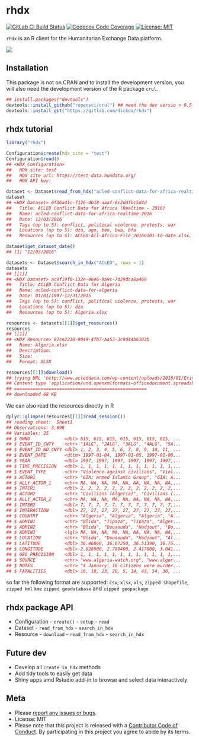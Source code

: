 
# rhdx

<!-- README.md is generated from README.Rmd. Please edit that file -->

[![GitLab CI Build
Status](https://gitlab.com/dickoa/rhdx/badges/master/build.svg)](https://gitlab.com/dickoa/rhdx/pipelines)
[![Codecov Code
Coverage](https://codecov.io/gl/dickoa/rhdx/branch/master/graph/badge.svg)](https://codecov.io/gl/dickoa/rhdx)
[![License:
MIT](https://img.shields.io/badge/License-MIT-yellow.svg)](https://opensource.org/licenses/MIT)

`rhdx` is an R client for the Humanitarian Exchange Data
platform.

![](https://gitlab.com/dickoa/rhdx/raw/5ec77127ad1a7322c6ff118f4b0a8fdcbba71788/inst/demo/demo.gif)

## Installation

This package is not on CRAN and to install the development version, you
will also need the development version of the R package `crul`.

``` r
## install.packages("devtools")
devtools::install_github("ropensci/crul") ## need the dev versio > 0.5.0
devtools::install_git("https://gitlab.com/dickoa/rhdx")
```

## rhdx tutorial

``` r
library("rhdx")
```

``` r
Configuration$create(hdx_site = "test")
Configuration$read()
## <HDX Configuration> 
##   HDX site: test
##   HDX site url: https://test-data.humdata.org/
##   HDX API key: 
```

``` r
dataset <- Dataset$read_from_hdx("acled-conflict-data-for-africa-realtime-2016")
dataset
## <HDX Dataset> 6f36a41c-f126-4b18-aaaf-6c2ddfbc5d4d 
##   Title: ACLED Conflict Data for Africa (Realtime - 2016)
##   Name: acled-conflict-data-for-africa-realtime-2016
##   Date: 12/03/2016
##   Tags (up to 5): conflict, political violence, protests, war
##   Locations (up to 5): dza, ago, ben, bwa, bfa
##   Resources (up to 5): ACLED-All-Africa-File_20160101-to-date.xlsx, ACLED-All-Africa-File_20160101-to-date_csv.zip

dataset$get_dataset_date()
## [1] "12/03/2016"
```

``` r
datasets <- Dataset$search_in_hdx("ACLED", rows = 1)
datasets
## [[1]]
## <HDX Dataset> ac9f19f0-132e-46e6-9a9c-7d29dca8a469 
##   Title: ACLED Conflict Data for Algeria
##   Name: acled-conflict-data-for-algeria
##   Date: 01/01/1997-12/31/2015
##   Tags (up to 5): conflict, political violence, protests, war
##   Locations (up to 5): dza
##   Resources (up to 5): Algeria.xlsx
```

``` r
resources <- datasets[[1]]$get_resources()
resources
## [[1]]
## <HDX Resource> 87ce2238-9049-4fb7-aa53-3c9d44b6183b 
##   Name: Algeria.xlsx
##   Description: 
##   Size: 
##   Format: XLSX
```

``` r
resources[[1]]$download()
## trying URL 'http://www.acleddata.com/wp-content/uploads/2016/01/Eritrea.xlsx'
## Content type 'application/vnd.openxmlformats-officedocument.spreadsheetml.sheet' length 69983 bytes (68 KB)
## ==================================================
## downloaded 68 KB
```

We can also read the resources directly in R

``` r
dplyr::glimpse(resources[[1]]$read_session())
## reading sheet:  Sheet1 
## Observations: 3,698
## Variables: 25
## $ GWNO             <dbl> 615, 615, 615, 615, 615, 615, 615, ...
## $ EVENT_ID_CNTY    <chr> "1ALG", "2ALG", "3ALG", "4ALG", "5A...
## $ EVENT_ID_NO_CNTY <dbl> 1, 2, 3, 4, 5, 6, 7, 8, 9, 10, 11, ...
## $ EVENT_DATE       <dttm> 1997-01-04, 1997-01-05, 1997-01-06...
## $ YEAR             <dbl> 1997, 1997, 1997, 1997, 1997, 1997,...
## $ TIME_PRECISION   <dbl> 1, 1, 1, 1, 1, 1, 1, 1, 1, 1, 1, 1,...
## $ EVENT_TYPE       <chr> "Violence against civilians", "Viol...
## $ ACTOR1           <chr> "GIA: Armed Islamic Group", "GIA: A...
## $ ALLY_ACTOR_1     <chr> NA, NA, NA, NA, NA, NA, NA, NA, NA,...
## $ INTER1           <dbl> 2, 2, 2, 2, 2, 2, 2, 2, 2, 2, 2, 2,...
## $ ACTOR2           <chr> "Civilians (Algeria)", "Civilians (...
## $ ALLY_ACTOR_2     <chr> NA, NA, NA, NA, NA, NA, NA, NA, NA,...
## $ INTER2           <dbl> 7, 7, 7, 7, 7, 7, 7, 7, 7, 7, 7, 7,...
## $ INTERACTION      <dbl> 27, 27, 27, 27, 27, 27, 27, 27, 27,...
## $ COUNTRY          <chr> "Algeria", "Algeria", "Algeria", "A...
## $ ADMIN1           <chr> "Blida", "Tipaza", "Tipaza", "Alger...
## $ ADMIN2           <chr> "Blida", "Douaouda", "Hadjout", "Bo...
## $ ADMIN3           <lgl> NA, NA, NA, NA, NA, NA, NA, NA, NA,...
## $ LOCATION         <chr> "Blida", "Douaouda", "Hadjout", "Al...
## $ LATITUDE         <dbl> 36.46860, 36.67250, 36.51390, 36.75...
## $ LONGITUDE        <dbl> 2.828900, 2.789400, 2.417800, 3.041...
## $ GEO_PRECISION    <dbl> 1, 1, 1, 1, 1, 1, 1, 1, 1, 1, 1, 1,...
## $ SOURCE           <chr> "www.algeria-watch.org", "www.alger...
## $ NOTES            <chr> "4 January: 16 citizens were murder...
## $ FATALITIES       <dbl> 16, 18, 23, 20, 5, 14, 43, 54, 30, ...
```

so far the following format are supported: `csv`, `xlsx`, `xls`, `zipped
shapefile`, `zipped kml` `kmz` `zipped geodatabase` and `zipped
geopackage`

## rhdx package API

  - Configuration - `create()` - `setup` - `read`
  - Dataset - `read_from_hdx` - `search_in_hdx`
  - Resource - `download` - `read_from_hdx` - `search_in_hdx`

## Future dev

  - Develop all `create_in_hdx` methods
  - Add tidy tools to easily get data
  - Shiny apps amd Rstudio add-in to browse and select data
    interactively

## Meta

  - Please [report any issues or
    bugs](https://gitlab.dickoa/rhdx/issues).
  - License: MIT
  - Please note that this project is released with a [Contributor Code
    of Conduct](CONDUCT.md). By participating in this project you agree
    to abide by its terms.
